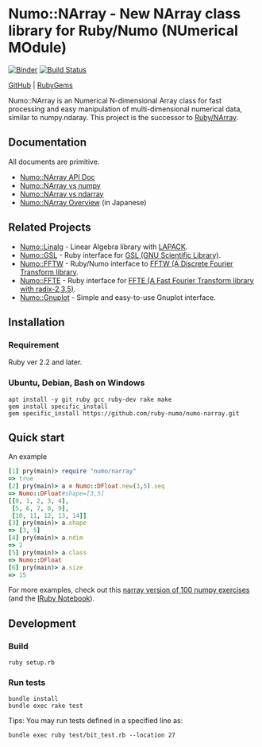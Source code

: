 # Numo::NArray - New NArray class library for Ruby/Numo (NUmerical MOdule)

[![Binder](http://mybinder.org/badge.svg)](http://mybinder.org/repo/ruby-numo/numo-narray)
[![Build Status](https://travis-ci.org/ruby-numo/numo-narray.svg?branch=master)](https://travis-ci.org/ruby-numo/numo-narray)

[GitHub](https://github.com/ruby-numo/numo-narray)
 | [RubyGems](https://rubygems.org/gems/numo-narray)

Numo::NArray is an Numerical N-dimensional Array class
for fast processing and easy manipulation of multi-dimensional numerical data,
similar to numpy.ndaray.
This project is the successor to [Ruby/NArray](http://masa16.github.io/narray/).

## Documentation

All documents are primitive.

* [Numo::NArray API Doc](http://ruby-numo.github.io/numo-narray/yard/index.html)
* [Numo::NArray vs numpy](https://github.com/ruby-numo/numo-narray/wiki/Numo-vs-numpy)
* [Numo::NArray vs ndarray](https://github.com/ruby-numo/numo-narray/wiki/Numo-vs-ndarray)
* [Numo::NArray Overview](https://github.com/ruby-numo/numo-narray/wiki/Numo::NArray%E6%A6%82%E8%A6%81) (in Japanese)

## Related Projects

* [Numo::Linalg](https://github.com/ruby-numo/numo-linalg) - Linear Algebra library with [LAPACK](http://www.netlib.org/lapack/).
* [Numo::GSL](https://github.com/ruby-numo/numo-gsl) - Ruby interface for [GSL (GNU Scientific Library)](http://www.gnu.org/software/gsl/).
* [Numo::FFTW](https://github.com/ruby-numo/numo-fftw) - Ruby/Numo interface to [FFTW (A Discrete Fourier Transform library](http://www.fftw.org/).
* [Numo::FFTE](https://github.com/ruby-numo/numo-ffte) - Ruby interface for [FFTE (A Fast Fourier Transform library with radix-2,3,5)](http://www.ffte.jp/).
* [Numo::Gnuplot](https://github.com/ruby-numo/numo-gnuplot) - Simple and easy-to-use Gnuplot interface.

## Installation

### Requirement

Ruby ver 2.2 and later.

### Ubuntu, Debian, Bash on Windows

```shell
apt install -y git ruby gcc ruby-dev rake make
gem install specific_install
gem specific_install https://github.com/ruby-numo/numo-narray.git
```

## Quick start

An example

```ruby
[1] pry(main)> require "numo/narray"
=> true
[2] pry(main)> a = Numo::DFloat.new(3,5).seq
=> Numo::DFloat#shape=[3,5]
[[0, 1, 2, 3, 4],
 [5, 6, 7, 8, 9],
 [10, 11, 12, 13, 14]]
[3] pry(main)> a.shape
=> [3, 5]
[4] pry(main)> a.ndim
=> 2
[5] pry(main)> a.class
=> Numo::DFloat
[6] pry(main)> a.size
=> 15
```

For more examples, check out this [narray version of 100 numpy exercises](https://github.com/ruby-numo/numo-narray/wiki/100-narray-exercises) (and the [IRuby Notebook](https://github.com/ruby-numo/numo-narray/blob/master/100-narray-exercises.ipynb)).

## Development

### Build

```shell
ruby setup.rb
```

### Run tests

```shell
bundle install
bundle exec rake test
```

Tips: You may run tests defined in a specified line as:

```shell
bundle exec ruby test/bit_test.rb --location 27
```
